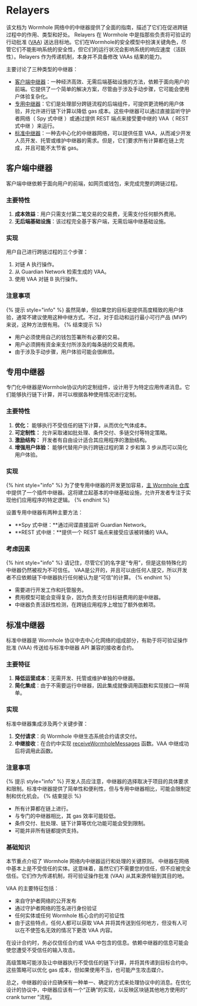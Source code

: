 # Relayers

该文档为 Wormhole 网络中的中继器提供了全面的指南，描述了它们在促进跨链过程中的作用、类型和好处。 Relayers 在 Wormhole 中是指那些负责将可验证的行动批准 ([VAA](vaa.md)) 送达目标地。它们在Wormhole的安全模型中扮演关键角色，尽管它们不能影响系统的安全性，但它们的运行状况会影响系统的响应速度（活跃性）。Relayers 作为传递机制，本身并不具备修改 VAAs 结果的能力。

主要讨论了三种类型的中继器：

* [客户端中继器](relayer.md#ke-hu-duan-zhong-ji-qi)：一种经济高效、无需后端基础设施的方法，依赖于面向用户的前端。它提供了一个简单的解决方案，尽管由于涉及手动步骤，它可能会使用户体验复杂化。
* [专用中继器](relayer.md#zhuan-yong-zhong-ji-qi)：它们是处理部分跨链流程的后端组件，可提供更流畅的用户体验，并允许进行链下计算以降低 gas 成本。这些中继器可以通过直接监听守护者网络（ Spy 式中继 ）或通过提供 REST 端点来接受要中继的 VAA（ REST 式中继 ）来运行。
* [标准中继器](relayer.md#biao-zhun-zhong-ji-qi)：一种去中心化的中继器网络，可以提供任意 VAA，从而减少开发人员开发、托管或维护中继器的需求。但是，它们要求所有计算都在链上完成，并且可能不太节省 gas。

## 客户端中继器

客户端中继依赖于面向用户的前端，如网页或钱包，来完成完整的跨链过程。

### 主要特性

1. **成本效益**：用户只需支付第二笔交易的交易费，无需支付任何额外费用。
2. **无后端基础设施**：该过程完全基于客户端，无需后端中继基础设施。

### 实现

用户自己进行跨链过程的三个步骤：

1. 对链 A 执行操作。
2. 从 Guardian Network 检索生成的 VAA。
3. 使用 VAA 对链 B 执行操作。

### 注意事项

\{% 提示 style="info" %\} 虽然简单，但如果您的目标是提供高度精致的用户体验，通常不建议使用这种中继方式。不过，对于启动和运行最小可行产品 (MVP) 来说，这种方法很有用。 \{% 结束提示 %\}

* 用户必须使用自己的钱包签署所有必要的交易。
* 用户必须拥有资金来支付所涉及的每条链的交易费用。
* 由于涉及手动步骤，用户体验可能会很麻烦。

## 专用中继器

专门化中继器是Wormhole协议内的定制组件，设计用于为特定应用传递消息。它们能够执行链下计算，并可以根据各种使用情况进行定制。

### 主要特性

1. **优化：** 能够执行不受信任的链下计算，从而优化气体成本。
2. **可定制性：** 允许采取诸如批处理、条件交付、多链交付等特定策略。
3. **激励结构：** 开发者有自由设计适合其应用程序的激励结构。
4. **增强用户体验：** 能够代替用户执行跨链过程的第 2 步和第 3 步从而可以简化用户体验。

### 实现

{% hint style="info" %}
为了使专用中继器的开发更加容易，[主 Wormhole 仓库](https://github.com/wormhole-foundation/wormhole/tree/main/relayer)中提供了一个插件中继器。这将建立起基本的中继基础设施，允许开发者专注于实现他们应用程序的特定逻辑。
{% endhint %}

设置专用中继器有两种主要方法：

* \*\*Spy 式中继：\*\*通过间谍直接监听 Guardian Network。
* \*\*REST 式中继：\*\*提供一个 REST 端点来接受应该被转播的 VAA。

### 考虑因素

{% hint style="info" %}
请记住，尽管它们的名字是“专用”，但是这些特殊化的中继器仍然被视为不可信任。 VAA是公开的，并且可以由任何人提交，所以开发者不应依赖链下中继器执行任何被认为是“可信”的计算。
{% endhint %}

* 需要进行开发工作和托管服务。
* 费用模型可能会变得复杂，因为负责支付目标链费用的是中继器。
* 中继器负责活跃性检测，在跨链应用程序上增加了额外依赖项。

## 标准中继器

标准中继器是 Wormhole 协议中去中心化网络的组成部分，有助于将可验证操作批准 (VAA) 传送给与标准中继器 API 兼容的接收者合约。

### 主要特征

1. **降低运营成本**：无需开发、托管或维护单独的中继器。
2. **简化集成**：由于不需要运行中继器，因此集成就像调用函数和实现接口一样简单。

### 实现

标准中继器集成涉及两个关键步骤：

1. **交付请求**：向 Wormhole 中继生态系统合约请求交付。
2. **中继接收**：在合约中实现 [receiveWormholeMessages](https://github.com/wormhole-foundation/wormhole-solidity-sdk/blob/bacbe82e6ae3f7f5ec7cdcd7d480f1e528471bbb/src/interfaces/IWormholeReceiver.sol#L44-L50) 函数。VAA 中继成功后将调用此函数。

### 注意事项

\{% 提示 style="info" %\} 开发人员应注意，中继器的选择取决于项目的具体要求和限制。标准中继器提供了简单性和便利性，但与专用中继器相比，可能会限制定制和优化机会。 \{% 结束提示 %\}

* 所有计算都在链上进行。
* 与专门的中继器相比，其 gas 效率可能较低。
* 条件交付、批处理、链下计算等优化功能可能会受到限制。
* 可能并非所有链都提供支持。

### 基础知识

本节重点介绍了 Wormhole 网络内中继器运行和处理的关键原则。 中继器在网络中基本上是不受信任的实体。这意味着，虽然它们不需要您的信任，但不应被完全信任。它们作为传递机制，将可验证操作批准 (VAA) 从其来源传输到其目的地。

VAA 的主要特征包括：

* 来自守护者网络的公开发布
* 通过守护者网络的签名进行身份验证
* 任何实体或任何 Wormhole 核心合约的可验证性
* 由于这些特点，任何人都可以获取 VAA 并将其传送到任何地方，但没有人可以在不使签名无效的情况下更改 VAA 内容。

在设计合约时，务必仅信任合约或 VAA 中包含的信息。依赖中继器的信息可能会使您遭受不受信任的输入攻击。

高级策略可能涉及让中继器执行不受信任的链下计算，并将其传递到目标合约中。这些策略可以优化 gas 成本，但如果使用不当，也可能产生攻击媒介。

总之，中继器的设计应确保有一种单一、确定的方式来处理协议中的消息。在优化设计的协议中，中继器应该有一个“正确”的实现，以反映区块链其他地方使用的“ crank turner ”流程。
